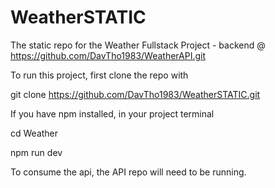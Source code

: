 # WeatherSTATIC
The static repo for the Weather Fullstack Project - backend @ https://github.com/DavTho1983/WeatherAPI.git


To run this project, first clone the repo with

  git clone https://github.com/DavTho1983/WeatherSTATIC.git

If you have npm installed, in your project terminal

  cd Weather

  npm run dev

To consume the api, the API repo will need to be running.


